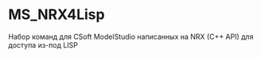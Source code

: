 # MS_NRX4Lisp
Набор команд для CSoft ModelStudio написанных на NRX (C++ API) для доступа из-под LISP

